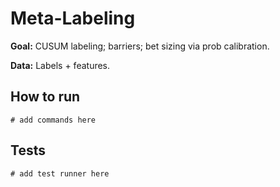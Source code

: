 # Meta-Labeling

**Goal:** CUSUM labeling; barriers; bet sizing via prob calibration.

**Data:** Labels + features.

## How to run

```
# add commands here
```

## Tests

```
# add test runner here
```

